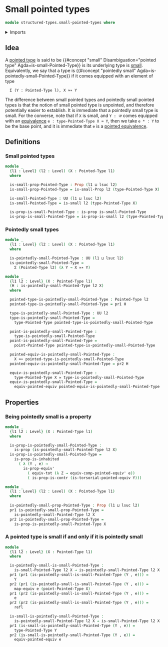 # Small pointed types

```agda
module structured-types.small-pointed-types where
```

<details><summary>Imports</summary>

```agda
open import foundation.contractible-types
open import foundation.dependent-pair-types
open import foundation.equivalences
open import foundation.functoriality-dependent-pair-types
open import foundation.identity-types
open import foundation.propositions
open import foundation.small-types
open import foundation.universe-levels

open import structured-types.pointed-equivalences
open import structured-types.pointed-types
```

</details>

## Idea

A [pointed type](structured-types.pointed-types.md) is said to be {{#concept "small" Disambiguation="pointed type" Agda=is-small-Pointed-Type}} is its underlying type is [small](foundation.small-types.md). Equivalently, we say that a type is {{#concept "pointedly small" Agda=is-pointedly-small-Pointed-Type}} if it comes equipped with an element of type

```text
  Σ (Y : Pointed-Type l), X ≃∗ Y
```

The difference between small pointed types and pointedly small pointed types is that the notion of small pointed type is unpointed, and therefore potentially easier to establish. It is immediate that a pointedly small type is small. For the converse, note that if `X` is small, and `Y : 𝒰` comes equipped with an [equivalence](foundation-core.equivalences.md) `e : type-Pointed-Type X ≃ Y`, then we take `e * : Y` to be the base point, and it is immediate that `e` is a [pointed equivalence](structured-types.pointed-equivalences.md).

## Definitions

### Small pointed types

```agda
module _
  {l1 : Level} (l2 : Level) (X : Pointed-Type l1)
  where

  is-small-prop-Pointed-Type : Prop (l1 ⊔ lsuc l2)
  is-small-prop-Pointed-Type = is-small-Prop l2 (type-Pointed-Type X)

  is-small-Pointed-Type : UU (l1 ⊔ lsuc l2)
  is-small-Pointed-Type = is-small l2 (type-Pointed-Type X)

  is-prop-is-small-Pointed-Type : is-prop is-small-Pointed-Type
  is-prop-is-small-Pointed-Type = is-prop-is-small l2 (type-Pointed-Type X)
```

### Pointedly small types

```agda
module _
  {l1 : Level} (l2 : Level) (X : Pointed-Type l1)
  where

  is-pointedly-small-Pointed-Type : UU (l1 ⊔ lsuc l2)
  is-pointedly-small-Pointed-Type =
    Σ (Pointed-Type l2) (λ Y → X ≃∗ Y)

module _
  {l1 l2 : Level} (X : Pointed-Type l1)
  (H : is-pointedly-small-Pointed-Type l2 X)
  where

  pointed-type-is-pointedly-small-Pointed-Type : Pointed-Type l2
  pointed-type-is-pointedly-small-Pointed-Type = pr1 H

  type-is-pointedly-small-Pointed-Type : UU l2
  type-is-pointedly-small-Pointed-Type =
    type-Pointed-Type pointed-type-is-pointedly-small-Pointed-Type

  point-is-pointedly-small-Pointed-Type :
    type-is-pointedly-small-Pointed-Type
  point-is-pointedly-small-Pointed-Type =
    point-Pointed-Type pointed-type-is-pointedly-small-Pointed-Type

  pointed-equiv-is-pointedly-small-Pointed-Type :
    X ≃∗ pointed-type-is-pointedly-small-Pointed-Type
  pointed-equiv-is-pointedly-small-Pointed-Type = pr2 H

  equiv-is-pointedly-small-Pointed-Type :
    type-Pointed-Type X ≃ type-is-pointedly-small-Pointed-Type
  equiv-is-pointedly-small-Pointed-Type =
    equiv-pointed-equiv pointed-equiv-is-pointedly-small-Pointed-Type
```

## Properties

### Being pointedly small is a property

```agda
module _
  {l1 l2 : Level} (X : Pointed-Type l1)
  where

  is-prop-is-pointedly-small-Pointed-Type :
    is-prop (is-pointedly-small-Pointed-Type l2 X)
  is-prop-is-pointedly-small-Pointed-Type =
    is-prop-is-inhabited
      ( λ (Y , e) →
        is-prop-equiv'
          ( equiv-tot (λ Z → equiv-comp-pointed-equiv' e))
          ( is-prop-is-contr (is-torsorial-pointed-equiv Y)))

module _
  {l1 : Level} (l2 : Level) (X : Pointed-Type l1)
  where
  
  is-pointedly-small-prop-Pointed-Type : Prop (l1 ⊔ lsuc l2)
  pr1 is-pointedly-small-prop-Pointed-Type =
    is-pointedly-small-Pointed-Type l2 X
  pr2 is-pointedly-small-prop-Pointed-Type =
    is-prop-is-pointedly-small-Pointed-Type X
```

### A pointed type is small if and only if it is pointedly small

```agda
module _
  {l1 l2 : Level} (X : Pointed-Type l1)
  where

  is-pointedly-small-is-small-Pointed-Type :
    is-small-Pointed-Type l2 X → is-pointedly-small-Pointed-Type l2 X
  pr1 (pr1 (is-pointedly-small-is-small-Pointed-Type (Y , e))) =
    Y
  pr2 (pr1 (is-pointedly-small-is-small-Pointed-Type (Y , e))) =
    map-equiv e (point-Pointed-Type X)
  pr1 (pr2 (is-pointedly-small-is-small-Pointed-Type (Y , e))) =
    e
  pr2 (pr2 (is-pointedly-small-is-small-Pointed-Type (Y , e))) =
    refl

  is-small-is-pointedly-small-Pointed-Type :
    is-pointedly-small-Pointed-Type l2 X → is-small-Pointed-Type l2 X
  pr1 (is-small-is-pointedly-small-Pointed-Type (Y , e)) =
    type-Pointed-Type Y
  pr2 (is-small-is-pointedly-small-Pointed-Type (Y , e)) =
    equiv-pointed-equiv e
```
